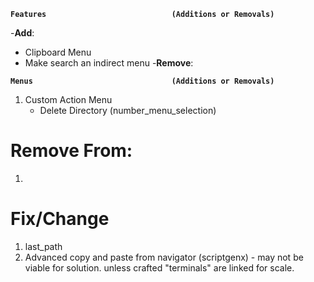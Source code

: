 
**`Features                            (Additions or Removals)`**

-**Add**:
  - Clipboard Menu
  - Make search an indirect menu
-**Remove**:

**`Menus                               (Additions or Removals)`**
1. Custom Action Menu
      - Delete Directory (number_menu_selection)

# Remove From:
1.

# Fix/Change
1. last_path
2. Advanced copy and paste from navigator (scriptgenx) - may not be viable for solution.  unless crafted "terminals" are linked for scale. 
